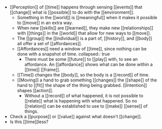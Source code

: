 - [[Perception]] of [[time]] happens through sensing [[events]] that [[change]] what is [[possible]] to do with the [[environment]].
	- Something in the [[world]] is [[meaningful]] when it makes it possible to [[move]] in an extra way.
	- When new [[skills]] are [[learned]], they make new [[relationships]] with [[things]] in the [[world]] that allow for new ways to [[move]].
	- The [[group]] the [[individual]] is a part of, [[history]], and [[body]] all offer a set of [[affordances]].
	- [[Affordances]] need a window of [[time]], since nothing can be done with a snapshot of time.
	  collapsed:: true
		- There must be some [[future]] to [[play]] with, to see an affordance. An [[affordance]] shows what can be done within a [[time]] [[frame]].
	- [[Time]] changes the [[body]], so the body is a [[record]] of time.
	- [[Moving]] a hand to grab something [[changes]] the [[shape]] of the hand to [[fit]] the shape of the thing being grabbed. [[Intention]] shapes [[action]].
		- Without a [[record]] of what happened, it is not possible to [[relate]] what is happening with what happened. So no [[relation]] can be established to use to [[make]] [[sense]] of things.
- Check a [[purpose]] or [[value]] against what doesn't [[change]].
- Is this [[time]]less?